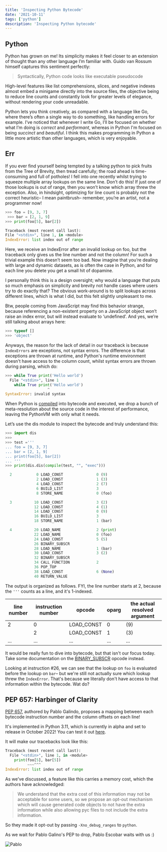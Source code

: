 ```yaml
---
title: 'Inspecting Python Bytecode'
date: '2021-10-11'
tags: ['python']
description: 'Inspecting Python bytecode'
---
```


## Python

Python has grown on me! Its simplicity makes it feel closer to an extension of thought than any other language I’m familiar with. Guido van Rossum himself captures this sentiment perfectly:

> Syntactically, Python code looks like executable pseudocode

High-level features like list comprehensions, slices, and negative indexes almost embed a minigame directly into the source files, the objective being to reduce line counts and constantly look for greater levels of elegance, without rendering your code unreadable.

Python lets you think creatively, as compared with a language like Go, where there’s often a single way to do something, like handling errors for example. I’ve noticed that whenever I write Go, I’ll be focused on whether what I’m doing is _correct_ and _performant_, whereas in Python I'm focused on being _succinct_ and _beautiful_. I think this makes programming in Python a little more artistic than other languages, which is very enjoyable.

## Err

If you ever find yourself being tempted by a talking python to pick fruits from the Tree of Brevity, then tread carefully; the road ahead is time-consuming and full of potholes! I fell into one recently whilst trying to squeeze multiple array lookups on the same line. Don’t do this! If just one of those lookups is out of range, then you won’t know which array threw the exception. Also, in hindsight, optimizing for line count is probably not the correct heuristic– I mean paintbrush– remember, you’re an artist, not a programmer now!

```py
>>> foo = [9, 3, 7]
 >>> bar = [2, 1, 9]
>>> print(foo[5], bar[2])

Traceback (most recent call last):
File "<stdin>", line 1, in <module>
IndexError: list index out of range
```

Here, we receive an IndexError after an invalid lookup on foo, but the traceback only gives us the line number and not the column! For such a trivial example this doesn’t seem too bad. Now imagine that you’re dealing with large and dynamic datasets, as is often the case in Python, and for each line you delete you get a small hit of dopamine.

I personally think this is a design oversight; why would a language that puts so much emphasis on simplicity and brevity not handle cases where users try to do exactly that? The obvious work-around is to split lookups across different lines, which is what I did, but this felt slightly unpleasant to me.

Btw, people coming from JavaScript may find this behavior strange, because referencing a non-existent property on a JavaScript object won’t raise an index error, but will instead evaluate to ‘undefined’. And yes, we’re still talking about arrays here:

```js
>>> typeof []
>>> 'object'
```

Anyways, the reason for the lack of detail in our traceback is because `IndexErrors` are exceptions, not syntax errors. The difference is that exceptions are thrown at runtime, and Python's runtime environment doesn't have access to the column count, whilst syntax errors are thrown during parsing, which do:

```py
>>> while True print('Hello world')
  File "<stdin>", line 1
    while True print('Hello world')
                   ^
SyntaxError: invalid syntax
```

When Python is [compiled](https://nedbatchelder.com/blog/201803/is_python_interpreted_or_compiled_yes.html) into bytecode and executed, we drop a bunch of meta-resolution about the source code in the interest of performance, leaving the PythonVM with only what it needs.

Let’s use the dis module to inspect the bytecode and truly understand this:

```py
>>> import dis
>>>
>>> test ='''
... foo = [9, 3, 7]
... bar = [2, 1, 9]
... print(foo[5], bar[2])
... '''
>>> print(dis.dis(compile(test, "", "exec")))

  2           0 LOAD_CONST               0 (9)
              2 LOAD_CONST               1 (3)
              4 LOAD_CONST               2 (7)
              6 BUILD_LIST               3
              8 STORE_NAME               0 (foo)

  3          10 LOAD_CONST               3 (2)
             12 LOAD_CONST               4 (1)
             14 LOAD_CONST               0 (9)
             16 BUILD_LIST               3
             18 STORE_NAME               1 (bar)

  4          20 LOAD_NAME                2 (print)
             22 LOAD_NAME                0 (foo)
             24 LOAD_CONST               5 (5)
             26 BINARY_SUBSCR
             28 LOAD_NAME                1 (bar)
             30 LOAD_CONST               3 (2)
             32 BINARY_SUBSCR
             34 CALL_FUNCTION            2
             36 POP_TOP
             38 LOAD_CONST               6 (None)
             40 RETURN_VALUE
```

The output is organized as follows. FYI, the line number starts at 2, because the `'''` counts as a line, and it's 1-indexed.

| line number | instruction number | opcode     | oparg | the actual resolved argument |
| ----------- | ------------------ | ---------- | ----- | ---------------------------- |
| 2           | 0                  | LOAD_CONST | 0     | (9)                          |
|             | 2                  | LOAD_CONST | 1     | (3)                          |
| ...         | ...                | ...        | ...   | ...                          |

It would be really fun to dive into bytecode, but that isn't our focus today. Take some documentation on the [BINARY_SUBSCR](https://docs.python.org/3/library/dis.html#opcode-BINARY_SUBSCR) opcode instead.

Looking at instruction #26, we can see that the lookup on `foo` is evaluated before the lookup on `bar`– but we're still not actually sure which lookup threw the `IndexError`. That's because we literally don't have access to that information within the bytecode. Wat do?

## PEP 657: Harbinger of Clarity

[PEP 657](https://www.python.org/dev/peps/pep-0657/), authored by Pablo Galindo, proposes a mapping between each bytecode instruction number and the column offsets on each line!

It's implemented in Python 3.11, which is currently in alpha and set to release in October 2022! You can test it out [here](https://github.com/python/cpython).

It will make our tracebacks look like this:

```py
Traceback (most recent call last):
  File "<stdin>", line 1, in <module>
    print(foo[5], bar[5])
          ~~~^^^
IndexError: list index out of range
```

As we've discussed, a feature like this carries a memory cost, which the authors have acknowledged:

> We understand that the extra cost of this information may not be acceptable for some users, so we propose an opt-out mechanism which will cause generated code objects to not have the extra information while also allowing pyc files to not include the extra information.

So they made it opt-out by passing `-Xno_debug_ranges` to `python`.

As we wait for Pablo Galino's PEP to drop, Pablo Escobar waits with us :)

![Pablo](pablowait.gif)

